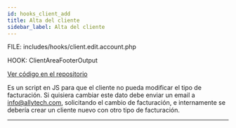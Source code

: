 ```yaml
---
id: hooks_client_add
title: Alta del cliente
sidebar_label: Alta del cliente
---
```


FILE: includes/hooks/client.edit.account.php

HOOK: ClientAreaFooterOutput

<a href="http://stash.allytech.com:7990/projects/WHMCS/repos/whmcs-741/browse/includes/hooks/client.edit.account.php" target="_blank">Ver código en el repositorio</a>

Es un script en JS para que el cliente no pueda modificar el tipo de facturación. Si quisiera cambiar este dato debe enviar un email a info@allytech.com, solicitando el cambio de facturación, e internamente se debería crear un cliente nuevo con otro tipo de facturación.

---
